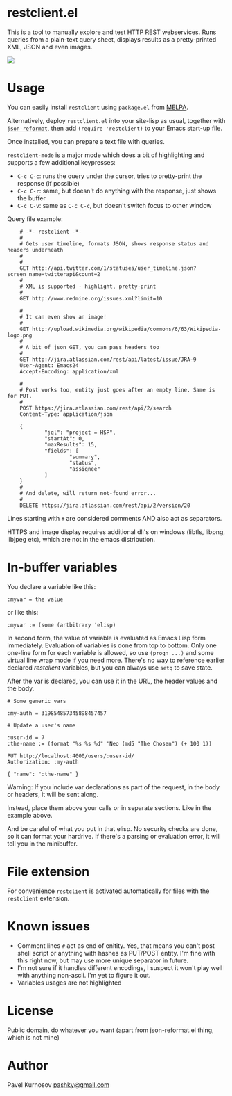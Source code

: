 # restclient.el

This is a tool to manually explore and test HTTP REST webservices.
Runs queries from a plain-text query sheet,
displays results as a pretty-printed XML, JSON and even images.

![](http://i.imgur.com/QtCID.png)

# Usage

You can easily install `restclient` using `package.el` from [MELPA](http://melpa.org/).

Alternatively, deploy `restclient.el` into your site-lisp as usual, together with
[`json-reformat`](https://github.com/gongo/json-reformat), then add
`(require 'restclient)` to your Emacs start-up file.

Once installed, you can prepare a text file with queries.

`restclient-mode` is a major mode which does a bit of highlighting
and supports a few additional keypresses:

- `C-c C-c`: runs the query under the cursor, tries to pretty-print the response (if possible)
- `C-c C-r`: same, but doesn't do anything with the response, just shows the buffer
- `C-c C-v`: same as `C-c C-c`, but doesn't switch focus to other window

Query file example:

        # -*- restclient -*-
        #
        # Gets user timeline, formats JSON, shows response status and headers underneath
        #
        #
        GET http://api.twitter.com/1/statuses/user_timeline.json?screen_name=twitterapi&count=2
        #
        # XML is supported - highlight, pretty-print
        #
        GET http://www.redmine.org/issues.xml?limit=10

        #
        # It can even show an image!
        #
        GET http://upload.wikimedia.org/wikipedia/commons/6/63/Wikipedia-logo.png
        #
        # A bit of json GET, you can pass headers too
        #
        GET http://jira.atlassian.com/rest/api/latest/issue/JRA-9
        User-Agent: Emacs24
        Accept-Encoding: application/xml

        #
        # Post works too, entity just goes after an empty line. Same is for PUT.
        #
        POST https://jira.atlassian.com/rest/api/2/search
        Content-Type: application/json

        {
                "jql": "project = HSP",
                "startAt": 0,
                "maxResults": 15,
                "fields": [
                        "summary",
                        "status",
                        "assignee"
                ]
        }
        #
        # And delete, will return not-found error...
        #
        DELETE https://jira.atlassian.com/rest/api/2/version/20


Lines starting with `#` are considered comments AND also act as separators.

HTTPS and image display requires additional dll's on windows (libtls, libpng, libjpeg etc), which are not in the emacs distribution.

# In-buffer variables

You declare a variable like this:

    :myvar = the value

or like this:

    :myvar := (some (artbitrary 'elisp)

In second form, the value of variable is evaluated as Emacs Lisp form immediately. Evaluation of variables is done from top to bottom. Only one one-line form for each variable is allowed, so use `(progn ...)` and some virtual line wrap mode if you need more. There's no way to reference earlier declared _restclient_ variables, but you can always use `setq` to save state.

After the var is declared, you can use it in the URL, the header values
and the body.

    # Some generic vars

    :my-auth = 319854857345898457457

    # Update a user's name

    :user-id = 7
    :the-name := (format "%s %s %d" 'Neo (md5 "The Chosen") (+ 100 1))

    PUT http://localhost:4000/users/:user-id/
    Authorization: :my-auth

    { "name": ":the-name" }

Warning: If you include var declarations as part of the request, in
the body or headers, it will be sent along.

Instead, place them above your calls or in separate sections. Like in
the example above.

And be careful of what you put in that elisp. No security checks are done, so it can format your hardrive. If there's a parsing or evaluation error, it will tell you in the minibuffer.

# File extension

For convenience `restclient` is activated automatically for files with
the `restclient` extension.

# Known issues

- Comment lines `#` act as end of enitity. Yes, that means you can't post shell script or anything with hashes as PUT/POST entity. I'm fine with this right now,
but may use more unique separator in future.
- I'm not sure if it handles different encodings, I suspect it won't play well with anything non-ascii. I'm yet to figure it out.
- Variables usages are not highlighted 

# License

Public domain, do whatever you want (apart from json-reformat.el thing, which is not mine)

# Author

Pavel Kurnosov <pashky@gmail.com>

